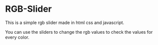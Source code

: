 # RGB-Slider

This is a simple rgb slider made in html css and javascript.

You can use the sliders to change the rgb values to check the values for every color.

